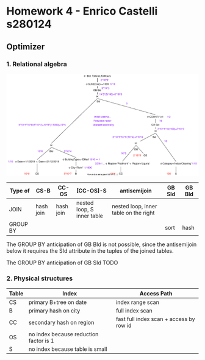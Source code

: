 # Homework 4 - Enrico Castelli s280124

## Optimizer

### 1. Relational algebra

<img src="HW4 Relational Algebra.svg" alt="HW4 Relational Algebra" style="zoom:100%;" />

| Type of  | CS-B      | CC-OS     | [CC-OS]-S                  | antisemijoin                          | GB SId | GB BId |
| -------- | --------- | --------- | -------------------------- | ------------------------------------- | ------ | ------ |
| JOIN     | hash join | hash join | nested loop, S inner table | nested loop, inner table on the right |        |        |
| GROUP BY |           |           |                            |                                       | sort   | hash   |

The GROUP BY anticipation of GB BId is not possible, since the antisemijoin below it requires the SId attribute in the tuples of the joined tables.

The GROUP BY anticipation of GB SId TODO

### 2. Physical structures

| Table | Index                                  | Access Path                             |
| ----- | -------------------------------------- | --------------------------------------- |
| CS    | primary B+tree on date                 | index range scan                        |
| B     | primary hash on city                   | full index scan                         |
| CC    | secondary hash on region               | fast full index scan + access by row id |
| OS    | no index because reduction factor is 1 |                                         |
| S     | no index because table is small        |                                         |

